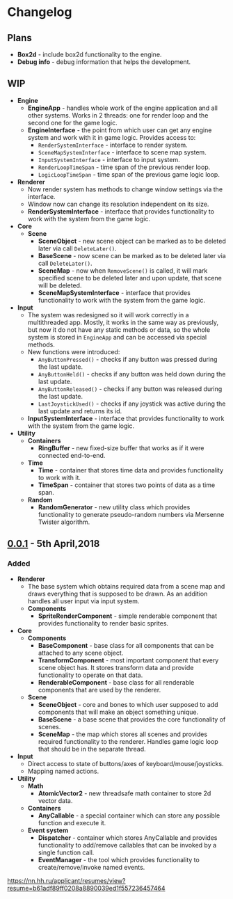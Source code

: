 # Changelog

## Plans
- **Box2d** - include box2d functionality to the engine.
- **Debug info** - debug information that helps the development.

## WIP
- **Engine**
  - **EngineApp** - handles whole work of the engine application and all other systems. Works in 2 threads: one for render loop and the second one for the game logic.
  - **EngineInterface** - the point from which user can get any engine system and work with it in game logic. Provides access to:
    - `RenderSystemInterface` - interface to render system.
    - `SceneMapSystemInterface` - interface to scene map system.
    - `InputSystemInterface` - interface to input system.
    - `RenderLoopTimeSpan` - time span of the previous render loop.
    - `LogicLoopTimeSpan` - time span of the previous game logic loop.
- **Renderer**
  - Now render system has methods to change window settings via the interface.
  - Window now can change its resolution independent on its size.
  - **RenderSystemInterface** - interface that provides functionality to work with the system from the game logic.
- **Core**
  - **Scene**
    - **SceneObject** - new scene object can be marked as to be deleted later via call `DeleteLater()`.
    - **BaseScene** - now scene can be marked as to be deleted later via call `DeleteLater()`.
    - **SceneMap** - now when `RemoveScene()` is called, it will mark specified scene to be deleted later and upon update, that scene will be deleted.
    - **SceneMapSystemInterface** - interface that provides functionality to work with the system from the game logic.
- **Input**
  - The system was redesigned so it will work correctly in a multithreaded app. Mostly, it works in the same way as previously, but now it do not have any static methods or data, so the whole system is stored in `EngineApp` and can be accessed via special methods.
  - New functions were introduced:
    - `AnyButtonPressed()` - checks if any button was pressed during the last update.
    - `AnyButtonHeld()` - checks if any button was held down during the last update.
    - `AnyButtonReleased()` - checks if any button was released during the last update.
    - `LastJoystickUsed()` - checks if any joystick was active during the last update and returns its id.
  - **InputSystemInterface** - interface that provides functionality to work with the system from the game logic.
- **Utility**
  - **Containers**
    - **RingBuffer** - new fixed-size buffer  that works as if it were connected end-to-end.
  - **Time**
    - **Time** - container that stores time data and provides functionality to work with it.
    - **TimeSpan** - container that stores two points of data as a time span.
  - **Random**
    - **RandomGenerator** - new utility class which provides functionality to generate pseudo-random numbers via Mersenne Twister algorithm.

## [0.0.1] - 5th April,2018

### Added
- **Renderer**
  - The base system which obtains required data from a scene map and draws everything that is supposed to be drawn. As an addition handles all user input via input system.
  - **Components**
    - **SpriteRenderComponent** - simple renderable component that provides functionality to render basic sprites.
- **Core**
  - **Components**
    - **BaseComponent** - base class for all components that can be attached to any scene object.
    - **TransformComponent** - most important component that every scene object has. It stores transform data and provide functionality to operate on that data.
    - **RenderableComponent** - base class for all renderable components that are used by the renderer.
  - **Scene**
    - **SceneObject** - core and bones to which user supposed to add components that will make an object something unique.
    - **BaseScene** - a base scene that provides the core functionality of scenes.
    - **SceneMap** - the map which stores all scenes and provides required functionality to the renderer. Handles game logic loop that should be in the separate thread.
- **Input**
  - Direct access to state of buttons/axes of keyboard/mouse/joysticks.
  - Mapping named actions.
- **Utility**
  - **Math**
    - **AtomicVector2** - new threadsafe math container to store 2d vector data.
  - **Containers**
    - **AnyCallable** - a special container which can store any possible function and execute it.
  - **Event system**
    - **Dispatcher** - container which stores AnyCallable and provides functionality to add/remove callables that can be invoked by a single function call.
    - **EventManager** - the tool which provides functionality to create/remove/invoke named events.

[0.0.1]: https://github.com/Vismar/Conure2D/releases/tag/v0.0.1-alpha

https://nn.hh.ru/applicant/resumes/view?resume=b61adf89ff0208a8890039ed1f557236457464